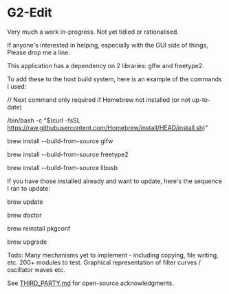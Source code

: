# G2-Edit

Very much a work in-progress. Not yet tidied or rationalised.

If anyone's interested in helping, especially with the GUI side of things,
Please drop me a line.


This application has a dependency on 2 libraries: glfw and freetype2.

To add these to the host build system, here is an example of the commands I used:

// Next command only required if Homebrew not installed (or not up-to-date)

/bin/bash -c "$(curl -fsSL https://raw.githubusercontent.com/Homebrew/install/HEAD/install.sh)"

brew install --build-from-source glfw

brew install --build-from-source freetype2

brew install --build-from-source libusb

If you have those installed already and want to update, here's the sequence I ran to update:

brew update

brew doctor

brew reinstall pkgconf

brew upgrade

Todo: Many mechanisms yet to implement - including copying, file writing, etc. 200+ modules to test. Graphical representation of filter curves / oscillator waves etc.

See [THIRD_PARTY.md](./THIRD_PARTY.md) for open-source acknowledgments.
